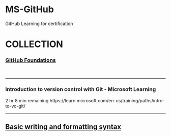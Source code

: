# MS-GitHub
GitHub Learning for certification

# COLLECTION
<h3><a href="https://learn.microsoft.com/en-us/collections/o1njfe825p602p" alt="GitHub Foundations byn Microsoft Learn">GitHub Foundations</a></h3>

<br>
<hr>
<h3>Introduction to version control with Git - Microsoft Learning</h3>
2 hr 8 min remaining
https://learn.microsoft.com/en-us/training/paths/intro-to-vc-git/

---
## [Basic writing and formatting syntax](https://docs.github.com/en/get-started/writing-on-github/getting-started-with-writing-and-formatting-on-github/basic-writing-and-formatting-syntax)
